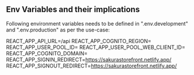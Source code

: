 ## Env Variables and their implications

Following environment variables needs to be defined in ".env.development" and ".env.production" as per the use-case:

REACT_APP_API_URL=/api
REACT_APP_COGNITO_REGION=
REACT_APP_USER_POOL_ID=
REACT_APP_USER_POOL_WEB_CLIENT_ID=
REACT_APP_COGNITO_DOMAIN=
REACT_APP_SIGNIN_REDIRECT=https://sakurastorefront.netlify.app/
REACT_APP_SIGNOUT_REDIRECT=https://sakurastorefront.netlify.app/
